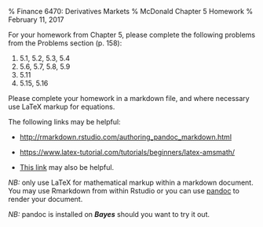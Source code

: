 % Finance 6470: Derivatives Markets
% McDonald Chapter 5 Homework
% February 11, 2017

For your homework from Chapter 5, please complete the following problems from the Problems section (p. 158):

1. 5.1, 5.2, 5.3, 5.4
2. 5.6, 5.7, 5.8, 5.9
3. 5.11
4. 5.15, 5.16

Please complete your homework in a markdown file, and where necessary use LaTeX markup for equations.

The following links may be helpful:

- http://rmarkdown.rstudio.com/authoring_pandoc_markdown.html

- https://www.latex-tutorial.com/tutorials/beginners/latex-amsmath/

- [This link](http://www.chronicle.com/blogs/profhacker/markdown-the-syntax-you-probably-already-know/35295) may also be helpful.

_NB:_ only use LaTeX for mathematical markup within a markdown document. You may use Rmarkdown from within Rstudio or you can use [pandoc](http://pandoc.org/) to render your document. 

_NB:_ pandoc is installed on ___Bayes___ should you want to try it out. 
